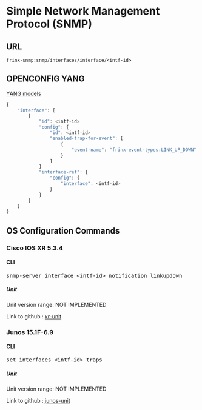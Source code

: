 # Simple Network Management Protocol (SNMP)

## URL

```
frinx-snmp:snmp/interfaces/interface/<intf-id>
```

## OPENCONFIG YANG

[YANG models](https://github.com/FRINXio/openconfig/tree/master/snmp/src/main/yang)

```javascript
{
    "interface": [
        {
            "id": <intf-id>
            "config": {
                "id": <intf-id>
                "enabled-trap-for-event": [
                    {
                        "event-name": "frinx-event-types:LINK_UP_DOWN"
                    }
                ]
            }
            "interface-ref": {
                "config": {
                    "interface": <intf-id>
                }
            }
        }
    ]
}

```

## OS Configuration Commands

### Cisco IOS XR 5.3.4

#### CLI

<pre>
snmp-server interface &lt;intf-id&gt; notification linkupdown
</pre>

##### Unit

Unit version range: NOT IMPLEMENTED

Link to github : [xr-unit]()

### Junos 15.1F-6.9

#### CLI

<pre>
set interfaces &lt;intf-id&gt; traps
</pre>

##### Unit

Unit version range: NOT IMPLEMENTED

Link to github : [junos-unit]()
